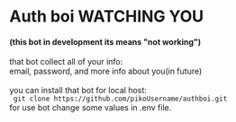 <h1>Auth boi WATCHING YOU</h1>

<h4>(this bot in development its means "not working")</h4>

<section>
    that bot collect all of your info: <br>
    email, password, and more info about you(in future)
    <br><br>
    you can install that bot for local host:<br>
    <code> git clone https://github.com/pikoUsername/authboi.git </code><br>
    for use bot change some values in .env file.
    
</section>